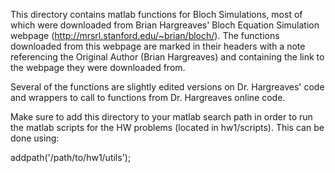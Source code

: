 This directory contains matlab functions for Bloch Simulations, most of which were downloaded from Brian Hargreaves' Bloch Equation Simulation webpage (http://mrsrl.stanford.edu/~brian/bloch/). The functions downloaded from this webpage are marked in their headers with a note referencing the Original Author (Brian Hargreaves) and containing the link to the webpage they were downloaded from.

Several of the functions are slightly edited versions on Dr. Hargreaves' code and wrappers to call to functions from Dr. Hargreaves online code. 

Make sure to add this directory to your matlab search path in order to run the matlab scripts for the HW problems (located in hw1/scripts). This can be done using:

addpath('/path/to/hw1/utils');
